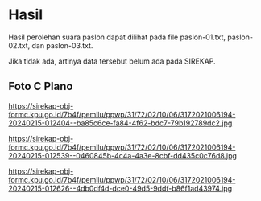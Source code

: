 # Hasil

Hasil perolehan suara paslon dapat dilihat pada file paslon-01.txt, paslon-02.txt, dan paslon-03.txt.

Jika tidak ada, artinya data tersebut belum ada pada SIREKAP.

## Foto C Plano

https://sirekap-obj-formc.kpu.go.id/7b4f/pemilu/ppwp/31/72/02/10/06/3172021006194-20240215-012404--ba85c6ce-fa84-4f62-bdc7-79b192789dc2.jpg

https://sirekap-obj-formc.kpu.go.id/7b4f/pemilu/ppwp/31/72/02/10/06/3172021006194-20240215-012539--0460845b-4c4a-4a3e-8cbf-dd435c0c76d8.jpg

https://sirekap-obj-formc.kpu.go.id/7b4f/pemilu/ppwp/31/72/02/10/06/3172021006194-20240215-012626--4db0df4d-dce0-49d5-9ddf-b86f1ad43974.jpg
